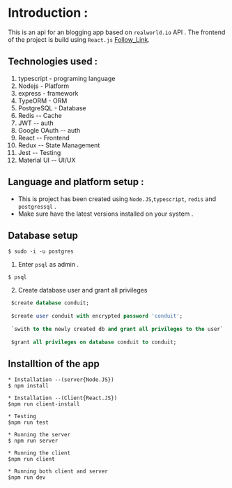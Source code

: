 # Introduction :
This is an api for an blogging app based on `realworld.io` API . The frontend of the project is build using `React.js` [Follow_Link](https://github.com/Rahul-D78/medium_frontend).

## Technologies used :

1. typescript - programing language
2. Nodejs - Platform 
3. express - framework
4. TypeORM - ORM
5. PostgreSQL - Database
6. Redis -- Cache
7. JWT -- auth
8. Google OAuth -- auth
9. React -- Frontend
10. Redux -- State Management
11. Jest -- Testing
12. Material UI -- UI/UX

## Language and platform setup :
* This is project has been created using `Node.JS`,`typescript`, `redis` and `postgressql` .
* Make sure have the latest versions installed on your system .

## Database setup

```$ sudo -i -u postgres```

1. Enter `psql` as admin .

```$ psql```

2. Create database user and grant all privileges 

```SQL
 $create database conduit;
 
 $create user conduit with encrypted password 'conduit';
 
 `swith to the newly created db and grant all privileges to the user`
 
 $grant all privileges on database conduit to conduit;

```

## Installtion of the app

```
* Installation --(server{Node.JS})
$ npm install

* Installation --(Client{React.JS})
$npm run client-install

* Testing 
$npm run test

* Running the server
$ npm run server

* Running the client
$npm run client

* Running both client and server
$npm run dev
```